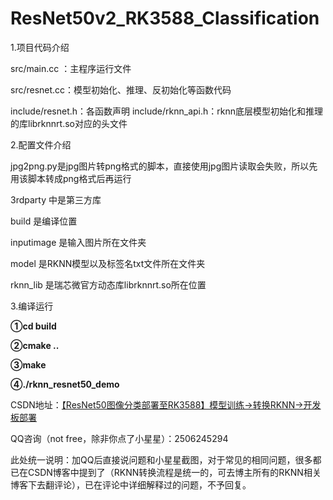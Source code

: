 # ResNet50v2_RK3588_Classification

1.项目代码介绍

src/main.cc ：主程序运行文件

src/resnet.cc：模型初始化、推理、反初始化等函数代码

include/resnet.h：各函数声明
include/rknn_api.h：rknn底层模型初始化和推理的库librknnrt.so对应的头文件

2.配置文件介绍

jpg2png.py是jpg图片转png格式的脚本，直接使用jpg图片读取会失败，所以先用该脚本转成png格式后再运行

3rdparty 中是第三方库

build 是编译位置

inputimage 是输入图片所在文件夹

model 是RKNN模型以及标签名txt文件所在文件夹

rknn_lib 是瑞芯微官方动态库librknnrt.so所在位置

3.编译运行

**①cd build**

**②cmake ..**

**③make**

**④./rknn_resnet50_demo**





CSDN地址：[【ResNet50图像分类部署至RK3588】模型训练→转换RKNN→开发板部署](https://blog.csdn.net/A_l_b_ert/article/details/149648932?spm=1001.2014.3001.5501)

QQ咨询（not free，除非你点了小星星）：2506245294

此处统一说明：加QQ后直接说问题和小星星截图，对于常见的相同问题，很多都已在CSDN博客中提到了（RKNN转换流程是统一的，可去博主所有的RKNN相关博客下去翻评论），已在评论中详细解释过的问题，不予回复。

